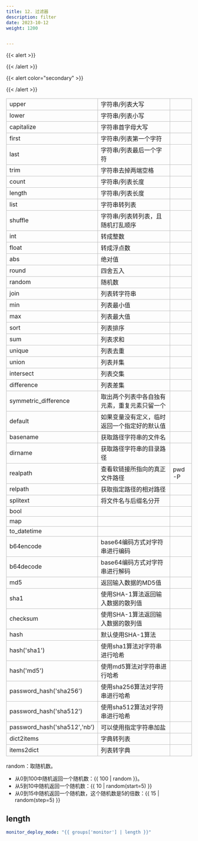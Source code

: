 ```yaml
---
title: 12. 过滤器
description: filter
date: 2023-10-12
weight: 1200


---
```

<style>
th, td {
  border: 1px solid rgb(190, 190, 190);
}
</style>

{{< alert >}}

{{< /alert >}}

{{< alert color="secondary" >}}

{{< /alert >}}




|                              |                                             |        |
|:-----------------------------|:--------------------------------------------|:-------|
| upper                        | 字符串/列表大写                             |        |
| lower                        | 字符串/列表小写                             |        |
| capitalize                   | 字符串首字母大写                            |        |
| first                        | 字符串/列表第一个字符                       |        |
| last                         | 字符串/列表最后一个字符                     |        |
| trim                         | 字符串去掉两端空格                          |        |
| count                        | 字符串/列表长度                             |        |
| length                       | 字符串/列表长度                             |        |
| list                         | 字符串转列表                                |        |
| shuffle                      | 字符串/列表转列表，且随机打乱顺序            |        |
| int                          | 转成整数                                    |        |
| float                        | 转成浮点数                                  |        |
| abs                          | 绝对值                                      |        |
| round                        | 四舍五入                                    |        |
| random                       | 随机数                                      |        |
| join                         | 列表转字符串                                |        |
| min                          | 列表最小值                                  |        |
| max                          | 列表最大值                                  |        |
| sort                         | 列表排序                                    |        |
| sum                          | 列表求和                                    |        |
| unique                       | 列表去重                                    |        |
| union                        | 列表并集                                    |        |
| intersect                    | 列表交集                                    |        |
| difference                   | 列表差集                                    |        |
| symmetric_difference         | 取出两个列表中各自独有元素，重复元素只留一个 |        |
| default                      | 如果变量没有定义，临时返回一个指定好的默认值 |        |
| basename                     | 获取路径字符串的文件名                      |        |
| dirname                      | 获取路径字符串的目录路径                    |        |
| realpath                     | 查看软链接所指向的真正文件路径              | pwd -P |
| relpath                      | 获取指定路径的相对路径                      |        |
| splitext                     | 将文件名与后缀名分开                        |        |
| bool                         |                                             |        |
| map                          |                                             |        |
| to_datetime                  |                                             |        |
| b64encode                    | base64编码方式对字符串进行编码              |        |
| b64decode                    | base64编码方式对字符串进行解码              |        |
| md5                          | 返回输入数据的MD5值                         |        |
| sha1                         | 使用SHA-1算法返回输入数据的散列值           |        |
| checksum                     | 使用SHA-1算法返回输入数据的散列值           |        |
| hash                         | 默认使用SHA-1算法                           |        |
| hash('sha1')                 | 使用sha1算法对字符串进行哈希                |        |
| hash('md5')                  | 使用md5算法对字符串进行哈希                 |        |
| password_hash('sha256')      | 使用sha256算法对字符串进行哈希              |        |
| password_hash('sha512')      | 使用sha512算法对字符串进行哈希              |        |
| password_hash('sha512','nb') | 可以使用指定字符串加盐                      |        |
| dict2items                   | 字典转列表                                  |        |
| items2dict                   | 列表转字典                                  |        |





random：取随机数。
- 从0到100中随机返回一个随机数：{{ 100 | random }}。
- 从5到10中随机返回一个随机数：{{ 10 | random(start=5) }}
- 从0到15中随机返回一个随机数，这个随机数是5的倍数：{{ 15 | random(step=5) }}




## length



```yaml
monitor_deploy_mode: "{{ groups['monitor'] | length }}"

```














